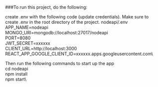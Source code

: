 ###To run this project, do the following:


create .env with the following code (update credentials). Make sure to create .env in the root directory of the project. nodeapi/.env\
APP_NAME=nodeapi\
MONGO_URI=mongodb://localhost:27017/nodeapi\
PORT=8080\
JWT_SECRET=xxxxxx\
CLIENT_URL=http://localhost:3000\
REACT_APP_GOOGLE_CLIENT_ID=xxxxxx.apps.googleusercontent.com\


Then run the following commands to start up the app\
cd nodeapi\
npm install\
npm start\
